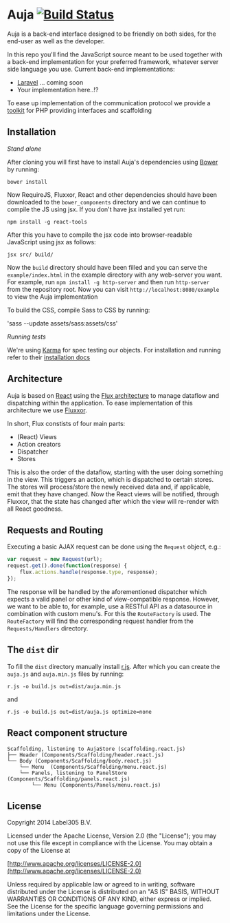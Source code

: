 Auja [![Build Status](https://travis-ci.org/Label305/Auja.svg?branch=dev)](https://travis-ci.org/Label305/Auja)
===

Auja is a back-end interface designed to be friendly on both sides, for the end-user as well as the developer.

In this repo you'll find the JavaScript source meant to be used together with a back-end implementation for your 
   preferred framework, whatever server side language you use. Current back-end implementations:
   
   - [Laravel](https://github.com/Label305/Auja-Laravel) ... coming soon
   - Your implementation here..!?
   
To ease up implementation of the communication protocol we provide a [toolkit](https://github.com/Label305/Auja-PHP) for PHP providing interfaces and
scaffolding

Installation
---

*Stand alone*

After cloning you will first have to install Auja's dependencies using [Bower](http://bower.io/) by running:

`bower install`

Now RequireJS, Fluxxor, React and other dependencies should have been downloaded to the `bower_components` directory and we can
continue to compile the JS using jsx. If you don't have jsx installed yet run: 

`npm install -g react-tools` 

After this you have to compile the jsx code into browser-readable JavaScript using jsx as follows:

`jsx src/ build/`

Now the `build` directory should have been filled and you can serve the `example/index.html` in the example directory with 
any web-server you want. For example, run `npm install -g http-server` and then run `http-server` from the repository root.
Now you can visit `http://localhost:8080/example` to view the Auja implementation

To build the CSS, compile Sass to CSS by running:

'sass --update assets/sass:assets/css'

*Running tests*

We're using [Karma](http://karma-runner.github.io/0.12/index.html) for spec testing our objects. For installation
and running refer to their [installation docs](http://karma-runner.github.io/0.12/intro/installation.html)

Architecture
---

Auja is based on [React](http://facebook.github.io/react/index.html) using the [Flux architecture](http://facebook.github.io/react/docs/flux-overview.html) to manage
 dataflow and dispatching within the application. To ease implementation of this architecture we use [Fluxxor](http://fluxxor.com/).
 
In short, Flux constists of four main parts:

- (React) Views
- Action creators
- Dispatcher
- Stores
 
This is also the order of the dataflow, starting with the user doing something in the view. This triggers an action, which is dispatched to certain stores. The stores will process/store the newly received data and, if applicable, emit that they have changed. Now the React views will be notified, through Fluxxor, that the state has changed after which the view will re-render with all React goodness.

Requests and Routing
---

Executing a basic AJAX request can be done using the `Request` object, e.g.:

```javascript
var request = new Request(url);
request.get().done(function(response) {
    flux.actions.handle(response.type, response); 
});
```

The response will be handled by the aforementioned dispatcher which expects a valid panel or other kind of view-compatible response.
However, we want to be able to, for example, use a RESTful API as a datasource in combination with custom menu's. For this
the `RouteFactory` is used. The `RouteFactory` will find the corresponding request handler from the `Requests/Handlers` directory.

The `dist` dir
---

To fill the `dist` directory manually install [r.js](https://github.com/jrburke/r.js/). After which you can create the
`auja.js` and `auja.min.js` files by running:

```
r.js -o build.js out=dist/auja.min.js
```

and

```
r.js -o build.js out=dist/auja.js optimize=none
```

React component structure
---

```
Scaffolding, listening to AujaStore (scaffolding.react.js)
├── Header (Components/Scaffolding/header.react.js)
└── Body (Components/Scaffolding/body.react.js)
	└── Menu  (Components/Scaffolding/menu.react.js)
    └── Panels, listening to PanelStore (Components/Scaffolding/panels.react.js)
        └── Menu (Components/Panels/menu.react.js)
```

License
---------
Copyright 2014 Label305 B.V.

Licensed under the Apache License, Version 2.0 (the "License");
you may not use this file except in compliance with the License.
You may obtain a copy of the License at

[http://www.apache.org/licenses/LICENSE-2.0](http://www.apache.org/licenses/LICENSE-2.0)

Unless required by applicable law or agreed to in writing, software
distributed under the License is distributed on an "AS IS" BASIS,
WITHOUT WARRANTIES OR CONDITIONS OF ANY KIND, either express or implied.
See the License for the specific language governing permissions and
limitations under the License.
